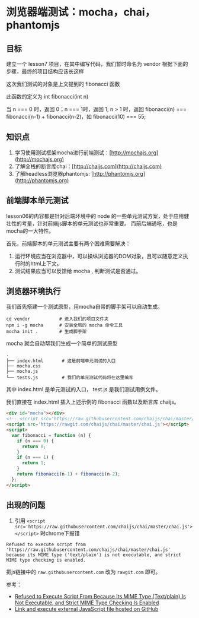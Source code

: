 # 浏览器端测试：mocha，chai，phantomjs


## 目标

建立一个 lesson7 项目，在其中编写代码，我们暂时命名为 vendor 根据下面的步骤，最终的项目结构应该长这样

这次我们测试的对象是上文提到的 fibonacci 函数

此函数的定义为 int fibonacci(int n)

当 n === 0 时，返回 0；n === 1时，返回 1;
n > 1 时，返回 fibonacci(n) === fibonacci(n-1) + fibonacci(n-2)，如 fibonacci(10) === 55;

## 知识点

1. 学习使用测试框架mocha进行前端测试：[http://mochajs.org](http://mochajs.org)
2. 了解全栈的断言库chai：[http://chaijs.com](http://chaijs.com)
3. 了解headless浏览器phantomjs: [http://phantomjs.org](http://phantomjs.org)


## 前端脚本单元测试

lesson06的内容都是针对后端环境中的 node 的一些单元测试方案，处于应用健壮性的考量，针对前端js脚本的单元测试也非常重要。
而前后端通吃，也是mocha的一大特性。

首先，前端脚本的单元测试主要有两个困难需要解决：

1. 运行环境应当在浏览器中，可以操纵浏览器的DOM对象，且可以随意定义执行时的html上下文。
2. 测试结果应当可以反馈给 mocha , 判断测试是否通过。


## 浏览器环境执行

我们首先搭建一个测试原型，用mocha自带的脚手架可以自动生成。

```shell
cd vendor			# 进入我们的项目文件夹
npm i -g mocha		# 安装全局的 mocha 命令工具
mocha init .		# 生成脚手架
```

mocha 就会自动帮我们生成一个简单的测试原型

```
.
├── index.html       # 这是前端单元测试的入口
├── mocha.css
├── mocha.js
└── tests.js         # 我们的单元测试代码将在这里编写
```

其中 index.html 是单元测试的入口， test.js 是我们测试用例文件。

我们直接在 index.html 插入上述示例的 fibonacci 函数以及断言库 chaijs。


```html
<div id="mocha"></div>
<!-- <script src='https://raw.githubusercontent.com/chaijs/chai/master/chai.js'></script> -->
<script src='https://rawgit.com/chaijs/chai/master/chai.js'></script>
<script>
  var fibonacci = function (n) {
    if (n === 0) {
      return 0;
    }
    if (n === 1) {
      return 1;
    }
    return fibonacci(n-1) + fibonacci(n-2);
  };
</script>
```



## 出现的问题

1. 引用 `<script src='https://raw.githubusercontent.com/chaijs/chai/master/chai.js'></script>` 时chrome下报错

```
Refused to execute script from 'https://raw.githubusercontent.com/chaijs/chai/master/chai.js'
because its MIME type ('text/plain') is not executable, and strict MIME type checking is enabled.
```

把js链接中的 `raw.githubusercontent.com` 改为 `rawgit.com` 即可。

参考：

- [Refused to Execute Script From Because Its MIME Type (Text/plain) Is Not Executable, and Strict MIME Type Checking Is Enabled](http://droidyue.com/blog/2014/09/27/refused-to-execute-script-from-because-its-mime-type-text-slash-plain-is-not-executable-and-strict-mime-type-checking-is-enabled/index.html)
- [Link and execute external JavaScript file hosted on GitHub](http://stackoverflow.com/questions/17341122/link-and-execute-external-javascript-file-hosted-on-github)
